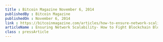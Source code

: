 ```yaml
---
title : Bitcoin Magazine November 6, 2014
publishedBy : Bitcoin Magazine
publishedOn : November 6, 2014
link : https://bitcoinmagazine.com/articles/how-to-ensure-network-scalibility-fighting-blockchain-bloat-1415304056/
articleName : Ensuring Network Scalability- How to Fight Blockchain Bloat
class : pressArticle
---
```

